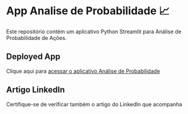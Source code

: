 # App Analise de Probabilidade 📈
Este repositório contém um aplicativo Python Streamlit para Análise de Probabilidade de Ações.

## Deployed App
Clique aqui para [acessar o aplicativo Análise de Probabilidade](https://calculadora-probabilidade.streamlit.app/)

## Artigo LinkedIn
Certifique-se de verificar também o artigo do LinkedIn que acompanha
